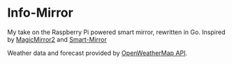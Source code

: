 # Info-Mirror
My take on the Raspberry Pi powered smart mirror, rewritten in Go.
Inspired by [MagicMirror2](https://github.com/MichMich/MagicMirror) and [Smart-Mirror](https://github.com/HackerHouseYT/Smart-Mirror)

Weather data and forecast provided by [OpenWeatherMap API](https://home.openweathermap.org/api_keys).


